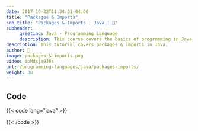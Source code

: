 ```yaml
---
date: 2017-10-22T11:34:31-04:00
title: "Packages & Imports"
seo_title: "Packages & Imports | Java | 🦒"
subheader:
     greeting: Java - Programming Language
     description: This course covers the basics of programming in Java. Work your way through the videos/articles and I'll teach you everything you need to know to start your programming journey!
description: This tutorial covers packages & imports in Java.
author: 🦒
image: packages-&-imports.png
video: ipMdsje9J6s
url: /programming-languages/java/packages-imports/
weight: 38
---
```


## Code

{{< code lang="java" >}}


{{< /code >}}